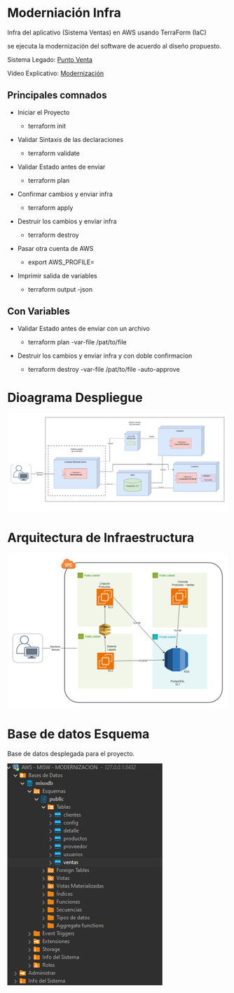# Moderniación Infra

Infra del aplicativo (Sistema Ventas) en AWS usando TerraForm (IaC)

se ejecuta la modernización del software de acuerdo al diseño propuesto.


Sistema Legado: [Punto Venta](https://github.com/CristianAAV/MISW-4410-Modernizacion)

Video Explicativo: [Modernización](https://youtu.be/z8Lcejq1Nhg)


## Principales comnados

 - Iniciar el Proyecto 
   - terraform init

 - Validar Sintaxis de las declaraciones
   - terraform validate

 - Validar Estado antes de enviar
   - terraform plan

 - Confirmar cambios y enviar infra
   - terraform apply

 - Destruir los cambios y enviar infra
   - terraform destroy

- Pasar otra cuenta de AWS
  - export AWS_PROFILE=<profile>

 - Imprimir salida de variables
   - terraform output -json <variable>
  
## Con Variables

 - Validar Estado antes de enviar con un archivo
   - terraform plan -var-file /pat/to/file

 - Destruir los cambios y enviar infra y con doble confirmacion 
   - terraform destroy -var-file /pat/to/file -auto-approve


# **Dioagrama Despliegue**
![alt text](assets/image-2.png)


# **Arquitectura de Infraestructura**

![alt text](assets/image-3.png)


# **Base de datos Esquema**
Base de datos desplegada para el proyecto.

![alt text](assets/image.png)
